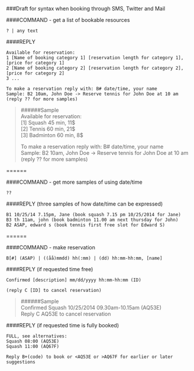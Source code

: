 ###Draft for syntax when booking through SMS, Twitter and Mail

####COMMAND - get a list of bookable resources 
```
? | any text
```
####REPLY
```
Available for reservation:
1 [Name of booking category 1] [reservation length for category 1], [price for category 1]
2 [Name of booking category 2] [reservation length for category 2], [price for category 2]
3 ...

To make a reservation reply with: B# date/time, your name
Sample: B2 10am, John Doe -> Reserve tennis for John Doe at 10 am
(reply ?? for more samples)
```

>######Sample  
>Available for reservation:  
>[1] Squash 45 min, 11$  
>[2] Tennis 60 min, 21$  
>[3] Badminton 60 min, 8$  
>  
>To make a reservation reply with: B# date/time, your name  
>Sample: B2 10am, John Doe -> Reserve tennis for John Doe at 10 am  
>(reply ?? for more samples)

======

####COMMAND - get more samples of using date/time 
```
??
```
####REPLY (three samples of how date/time can be expressed)
```
B1 10/25/14 7.15pm, Jane (book squash 7.15 pm 10/25/2014 for Jane)
B3 th 11am, john (book badminton 11.00 am next thursday for John)
B2 ASAP, edward s (book tennis first free slot for Edward S)
```

======

####COMMAND - make reservation
```
B[#] (ASAP) | ((åå)mmdd) hh(:mm) | (dd) hh:mm-hh:mm, [name]
```

####REPLY (if requested time free)
```
Confirmed [description] mm/dd/yyyy hh:mm-hh:mm (ID)

(reply C [ID] to cancel reservation) 
```

>######Sample  
>Confirmed Squash 10/25/2014 09.30am-10.15am (AQ53E)  
>Reply C AQ53E to cancel reservation  
 
####REPLY (if requested time is fully booked)
```
FULL, see alternatives:
Squash 08:00 (AQ53E)
Squash 11:00 (AQ67F)

Reply B+(code) to book or <AQ53E or >AQ67F for earlier or later suggestions 
```